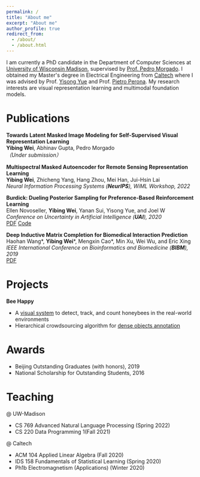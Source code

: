 ```yaml
---
permalink: /
title: "About me"
excerpt: "About me"
author_profile: true
redirect_from: 
  - /about/
  - /about.html
---
```


I am currently a PhD candidate in the Department of Computer Sciences at [University of Wisconsin Madison](https://www.cs.wisc.edu), supervised by [Prof. Pedro Morgado](https://pedro-morgado.github.io). I obtained my Master's degree in Electrical Engineering from [Caltech](https://www.ee.caltech.edu) where I was advised by Prof. [Yisong Yue](http://www.yisongyue.com) and Prof. [Pietro Perona](https://www.eas.caltech.edu/people/perona). My research interests are visual representation learning and multimodal foundation models. 

Publications
======

**Towards Latent Masked Image Modeling for Self-Supervised
Visual Representation Learning**  
**Yibing Wei**, Abhinav Gupta, Pedro Morgado  
*（Under submission）*

**Multispectral Masked
Autoencoder for Remote Sensing Representation Learning**  
**Yibing Wei**, Zhicheng Yang, Hang Zhou, Mei Han, Jui-Hsin Lai  
*Neural Information Processing Systems (**NeurIPS**), WiML Workshop, 2022*

**Burdick: Dueling Posterior Sampling for
Preference-Based Reinforcement Learning**    
Ellen Novoseller, **Yibing Wei**, Yanan Sui, Yisong Yue, and Joel W  
*Conference on Uncertainty in Artificial Intelligence (**UAI**), 2020*  
[PDF](https://arxiv.org/abs/1908.01289) [Code](https://github.com/ernovoseller/DuelingPosteriorSampling)

**Deep Inductive Matrix Completion
for Biomedical Interaction Prediction**  
Haohan Wang*, **Yibing Wei***, Mengxin Cao*, Min Xu, Wei Wu, and Eric Xing  
*IEEE International Conference on Bioinformatics and Biomedicine (**BIBM**), 2019*  
[PDF](https://ieeexplore.ieee.org/document/8983275)


Projects
======
**Bee Happy**  
- A [visual system](https://www.youtube.com/watch?v=e2AaZVANBX8) to detect, track, and count honeybees in the real-world environments  
- Hierarchical crowdsourcing algorithm for [dense objects annotation](https://github.com/yibingwei-1/Caltech-Honeybee) 


Awards
======
- Beijing Outstanding Graduates (with honors), 2019
- National Scholarship for Outstanding Students, 2016


Teaching
======
@ UW-Madison
-	CS 769 Advanced Natural Language Processing (Spring 2022) 
-	CS 220 Data Programming 1(Fall 2021) 

@ Caltech
-	ACM 104 Applied Linear Algebra (Fall 2020) 
-	IDS 158 Fundamentals of Statistical Learning (Spring 2020) 
-	Ph1b Electromagnetism (Applications) (Winter 2020) 
